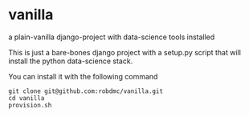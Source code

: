 # vanilla
a plain-vanilla django-project with data-science tools installed

This is just a bare-bones django project with a setup.py script that will install the python data-science stack.

You can install it with the following command

```
git clone git@github.com:robdmc/vanilla.git
cd vanilla
provision.sh
```
